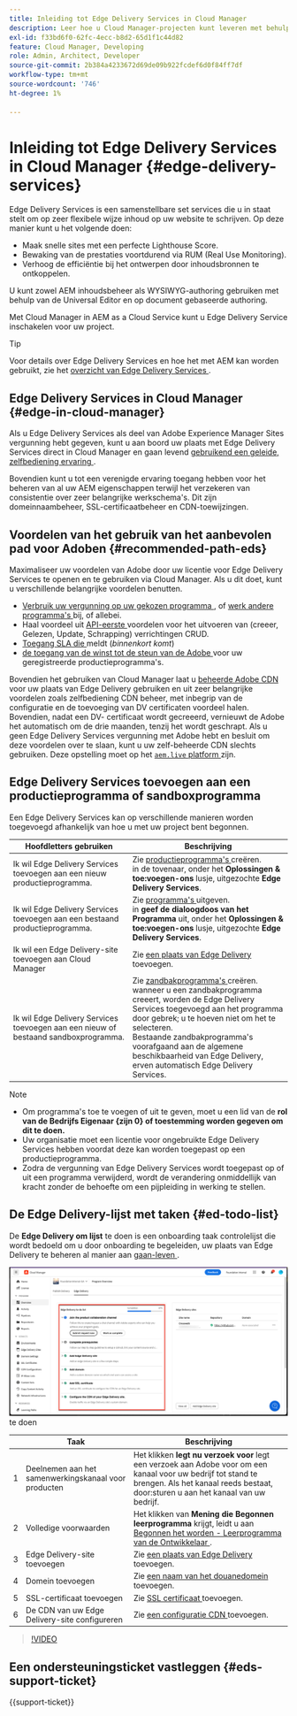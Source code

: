 ```yaml
---
title: Inleiding tot Edge Delivery Services in Cloud Manager
description: Leer hoe u Cloud Manager-projecten kunt leveren met behulp van Edge Delivery Services.
exl-id: f33bd6f0-62fc-4ecc-b8d2-65d1f1c44d82
feature: Cloud Manager, Developing
role: Admin, Architect, Developer
source-git-commit: 2b384a4233672d69de09b922fcdef6d0f84ff7df
workflow-type: tm+mt
source-wordcount: '746'
ht-degree: 1%

---
```



# Inleiding tot Edge Delivery Services in Cloud Manager {#edge-delivery-services}

Edge Delivery Services is een samenstellbare set services die u in staat stelt om op zeer flexibele wijze inhoud op uw website te schrijven. Op deze manier kunt u het volgende doen:

* Maak snelle sites met een perfecte Lighthouse Score.
* Bewaking van de prestaties voortdurend via RUM (Real Use Monitoring).
* Verhoog de efficiëntie bij het ontwerpen door inhoudsbronnen te ontkoppelen.

U kunt zowel AEM inhoudsbeheer als WYSIWYG-authoring gebruiken met behulp van de Universal Editor en op document gebaseerde authoring.

Met Cloud Manager in AEM as a Cloud Service kunt u Edge Delivery Service inschakelen voor uw project.

>[!TIP]
>
>Voor details over Edge Delivery Services en hoe het met AEM kan worden gebruikt, zie het [ overzicht van Edge Delivery Services ](/help/edge/overview.md).

## Edge Delivery Services in Cloud Manager {#edge-in-cloud-manager}

Als u Edge Delivery Services als deel van Adobe Experience Manager Sites vergunning hebt gegeven, kunt u aan boord uw plaats met Edge Delivery Services direct in Cloud Manager en gaan levend [ gebruikend een geleide, zelfbediening ervaring ](/help/implementing/cloud-manager/managing-code/private-repositories.md).

Bovendien kunt u tot een verenigde ervaring toegang hebben voor het beheren van al uw AEM eigenschappen terwijl het verzekeren van consistentie over zeer belangrijke werkschema&#39;s. Dit zijn domeinnaambeheer, SSL-certificaatbeheer en CDN-toewijzingen.

## Voordelen van het gebruik van het aanbevolen pad voor Adoben {#recommended-path-eds}

Maximaliseer uw voordelen van Adobe door uw licentie voor Edge Delivery Services te openen en te gebruiken via Cloud Manager. Als u dit doet, kunt u verschillende belangrijke voordelen benutten.

* [ Verbruik uw vergunning op uw gekozen programma ](/help/implementing/cloud-manager/edge-delivery/add-edge-delivery-site.md), of [ werk andere programma&#39;s ](/help/implementing/cloud-manager/edge-delivery/manage-edge-delivery-sites.md) bij, of allebei.
* Haal voordeel uit [ API-eerste ](https://developer.adobe.com/experience-cloud/experience-manager-apis/) voordelen voor het uitvoeren van (creeer, Gelezen, Update, Schrapping) verrichtingen CRUD.
* [ Toegang SLA die ](/help/implementing/cloud-manager/sla-reporting.md) meldt (*binnenkort komt*)
* [ de toegang van de winst tot de steun van de Adobe ](/help/edge/overview.md#support-ticket) voor uw geregistreerde productieprogramma&#39;s.

Bovendien het gebruiken van Cloud Manager laat u [ beheerde Adobe CDN ](/help/implementing/dispatcher/cdn.md#aem-managed-cdn) voor uw plaats van Edge Delivery gebruiken en uit zeer belangrijke voordelen zoals zelfbediening CDN beheer, met inbegrip van de configuratie en de toevoeging van DV certificaten voordeel halen. Bovendien, nadat een DV- certificaat wordt gecreeerd, vernieuwt de Adobe het automatisch om de drie maanden, tenzij het wordt geschrapt. Als u geen Edge Delivery Services vergunning met Adobe hebt en besluit om deze voordelen over te slaan, kunt u uw zelf-beheerde CDN slechts gebruiken. Deze opstelling moet op het [`aem.live` platform ](https://www.aem.live/docs/go-live-checklist#cdn-configuration) zijn.

## Edge Delivery Services toevoegen aan een productieprogramma of sandboxprogramma

Een Edge Delivery Services kan op verschillende manieren worden toegevoegd afhankelijk van hoe u met uw project bent begonnen.

| Hoofdletters gebruiken | Beschrijving |
| --- | --- |
| Ik wil Edge Delivery Services toevoegen aan een nieuw productieprogramma. | Zie [ productieprogramma&#39;s ](/help/implementing/cloud-manager/getting-access-to-aem-in-cloud/creating-production-programs.md) creëren.<br> in de tovenaar, onder het **Oplossingen &amp; toe:voegen-ons** lusje, uitgezochte **Edge Delivery Services**. |
| Ik wil Edge Delivery Services toevoegen aan een bestaand productieprogramma. | Zie [ programma&#39;s ](/help/implementing/cloud-manager/getting-access-to-aem-in-cloud/editing-programs.md) uitgeven.<br> in **geef de dialoogdoos van het Programma** uit, onder het **Oplossingen &amp; toe:voegen-ons** lusje, uitgezochte **Edge Delivery Services**. |
| Ik wil een Edge Delivery-site toevoegen aan Cloud Manager | Zie [ een plaats van Edge Delivery ](/help/implementing/cloud-manager/edge-delivery/add-edge-delivery-site.md) toevoegen. |
| Ik wil Edge Delivery Services toevoegen aan een nieuw of bestaand sandboxprogramma. | Zie [ zandbakprogramma&#39;s ](/help/implementing/cloud-manager/getting-access-to-aem-in-cloud/creating-sandbox-programs.md) creëren.<br> wanneer u een zandbakprogramma creeert, worden de Edge Delivery Services toegevoegd aan het programma door gebrek; u te hoeven niet om het te selecteren.<br> Bestaande zandbakprogramma&#39;s voorafgaand aan de algemene beschikbaarheid van Edge Delivery, erven automatisch Edge Delivery Services. |

>[!NOTE]
>
>* Om programma&#39;s toe te voegen of uit te geven, moet u een lid van de **rol van de Bedrijfs Eigenaar {zijn 0} of toestemming worden gegeven om dit te doen.**
>* Uw organisatie moet een licentie voor ongebruikte Edge Delivery Services hebben voordat deze kan worden toegepast op een productieprogramma.
>* Zodra de vergunning van Edge Delivery Services wordt toegepast op of uit een programma verwijderd, wordt de verandering onmiddellijk van kracht zonder de behoefte om een pijpleiding in werking te stellen.


## De Edge Delivery-lijst met taken {#ed-todo-list}

<!-- &#x2460; for "1" inside circle -->

De **Edge Delivery om lijst** te doen is een onboarding taak controlelijst die wordt bedoeld om u door onboarding te begeleiden, uw plaats van Edge Delivery te beheren al manier aan [ gaan-leven ](/help/journey-onboarding/go-live-checklist.md).

![ de plaats van Edge Delivery om lijst ](/help/implementing/cloud-manager/assets/cm-eds-todo-list.png) te doen

|   | Taak | Beschrijving |
| --- | --- | --- |
| 1 | Deelnemen aan het samenwerkingskanaal voor producten | Het klikken **legt nu verzoek voor** legt een verzoek aan Adobe voor om een kanaal voor uw bedrijf tot stand te brengen. Als het kanaal reeds bestaat, door:sturen u aan het kanaal van uw bedrijf. |
| 2 | Volledige voorwaarden | Het klikken van **Mening die Begonnen leerprogramma** krijgt, leidt u aan [ Begonnen het worden - Leerprogramma van de Ontwikkelaar ](https://www.aem.live/developer/tutorial). |
| 3 | Edge Delivery-site toevoegen | Zie [ een plaats van Edge Delivery ](#eds-add-site) toevoegen. |
| 4 | Domein toevoegen | Zie [ een naam van het douanedomein ](/help/implementing/cloud-manager/custom-domain-names/add-custom-domain-name.md) toevoegen. |
| 5 | SSL-certificaat toevoegen | Zie [ SSL certificaat ](/help/implementing/cloud-manager/managing-ssl-certifications/add-ssl-certificate.md) toevoegen. |
| 6 | De CDN van uw Edge Delivery-site configureren | Zie [ een configuratie CDN ](#add-cdn) toevoegen. |

>[!VIDEO](https://video.tv.adobe.com/v/3428020?learn=on)

## Een ondersteuningsticket vastleggen {#eds-support-ticket}

{{support-ticket}}



